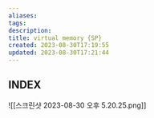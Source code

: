 ```yaml
---
aliases: 
tags: 
description:
title: virtual memory {SP}
created: 2023-08-30T17:19:55
updated: 2023-08-30T17:21:44
---
```


## INDEX

![[스크린샷 2023-08-30 오후 5.20.25.png]]
